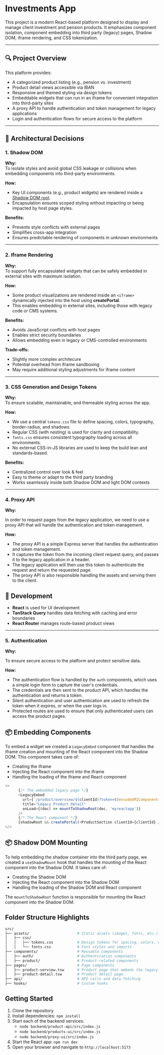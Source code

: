 # Investments App

This project is a modern React-based platform designed to display and manage client investment and pension products. It emphasizes component isolation, component embedding into third party (legacy) pages, Shadow DOM, iframe rendering, and CSS tokenization.

---

## 🔍 Project Overview

This platform provides:
- A categorized product listing (e.g., pension vs. investment)
- Product detail views accessible via IBAN
- Responsive and themed styling via design tokens
- Embeddable widgets that can run in an iframe for convenient integration into third-party sites
- A proxy API to handle authentication and token management for legacy applications
- Login and authentication flows for secure access to the platform

---

## 🧩 Architectural Decisions

### 1. Shadow DOM

**Why:**  
To isolate styles and avoid global CSS leakage or collisions when embedding components into third-party environments.

**How:**  
- Key UI components (e.g., product widgets) are rendered inside a [Shadow DOM root](https://developer.mozilla.org/en-US/docs/Web/Web_Components/Using_shadow_DOM).
- Encapsulation ensures scoped styling without impacting or being impacted by host page styles.

**Benefits:**
- Prevents style conflicts with external pages
- Simplifies cross-app integration
- Ensures predictable rendering of components in unknown environments

---

### 2. Iframe Rendering

**Why:**  
To support fully encapsulated widgets that can be safely embedded in external sites with maximum isolation.

**How:**
- Some product visualizations are rendered inside an `<iframe>` dynamically injected into the host using **createPortal**.
- This enables embedding in external sites, including those with legacy code or CMS systems.

**Benefits:**
- Avoids JavaScript conflicts with host pages
- Enables strict security boundaries
- Allows embedding even in legacy or CMS-controlled environments

**Trade-offs:**
- Slightly more complex architecure
- Potential overhead from iframe sandboxing
- May require additional styling adjustments for iframe content

---

### 3. CSS Generation and Design Tokens

**Why:**  
To ensure scalable, maintainable, and themeable styling across the app.

**How:**
- We use a central `tokens.css` file to define spacing, colors, typography, border-radius, and shadows.
- Regular CSS (with nesting) is used for clarity and compatibility.
- `fonts.css` ensures consistent typography loading across all environments.
- No external CSS-in-JS libraries are used to keep the build lean and standards-based.

**Benefits:**
- Centralized control over look & feel
- Easy to theme or adapt to the third party branding
- Works seamlessly inside both Shadow DOM and light DOM contexts

---

### 4. Proxy API

**Why:**

In order to request pages from the legacy application, we need to use a proxy API that will handle the authentication and token management.

**How:**

- The proxy API is a simple Express server that handles the authentication and token management.
- It captures the token from the incoming client request query, and passes it to the legacy application in a header.
- The legacy application will then use this token to authenticate the request and return the requested page.
- The proxy API is also responsible handling the assets and serving them to the client.

## 🧪 Development

- **React** is used for UI development
- **TanStack Query** handles data fetching with caching and error boundaries
- **React Router** manages route-based product views

---

### 5. Authentication

**Why:**

To ensure secure access to the platform and protect sensitive data.

**How:**

- The authentication flow is handled by the `auth` components, which uses a simple login form to capture the user's credentials.
- The credentials are then sent to the product API, which handles the authentication and returns a token.
- Silent authentication and user authentication are used to refresh the token when it expires, or when the user logs in.
- Protected routes are used to ensure that only authenticated users can access the product pages.

## 📦 Embedding Components

To embed a widget we created a `LegacyEmbed` component that handles the iframe creation and mounting of the React component into the Shadow DOM.
This component takes care of:
- Creating the iframe
- Injecting the React component into the iframe
- Handling the loading of the iframe and React component

```JavaScript
<>
      {/* The embedded legacy page */}
      <LegacyEmbed
        url={`/product/overview/${clientId}?token=${encodeURIComponent(token)}`}
        title="Legacy Product Detail"
        onLoad={(doc) => mountToShadowRoot(doc, 'myreactapp')}
      />
      {/* The React component */}
      {shadowRoot && createPortal(<ProductSection clientId={clientId} />, shadowRoot)}
</>
```

## 📦 Shadow DOM Mounting

To help embedding the shadow container into the third party page, we created a `useShadowMount` hook that handles the mounting of the React component into the Shadow DOM. It takes care of:
- Creating the Shadow DOM
- Injecting the React component into the Shadow DOM
- Handling the loading of the Shadow DOM and React component

The `mountToShadowRoot` function is responsible for mounting the React component into the Shadow DOM.



## Folder Structure Highlights

```bash
src/
├── assets/                      # Static assets (images, fonts, etc.)
│   ├── css/                       
│   │   ├── tokens.css           # Design tokens for spacing, colors, etc.
│   │   └── fonts.css            # Font styles and imports
├── components/                  # Reusable components
│   ├── auth/                    # Authentication components
│   ├── product/                 # Product-related components
├── pages/                       # Page components
│   ├── product-verview.tsw      # Product page that embeds the legacy page
│   ├── product-detail.tsw       # Product detail page
├── api/                         # API calls and data fetching
├── hooks/                       # Custom hooks
```

## Getting Started

1. Clone the repository
2. Install dependencies: `npm install`
3. Start each of the backend services:
    - `node backend/product-api/src/index.js`
    - `node backend/products-ui/src/index.js`
    - `node backend/proxy-ui/src/index.js`
4. Start the React app: `npm run dev`
5. Open your browser and navigate to `http://localhost:5173`